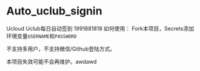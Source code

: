 # Auto_uclub_signin
Ucloud Uclub每日自动签到
1991881818
如何使用：
Fork本项目，Secrets添加环境变量`USERNAME`和`PASSWORD`

不支持多用户，不支持微信/Github登陆方式。

本项目失效可能不会再维护。awdawd
